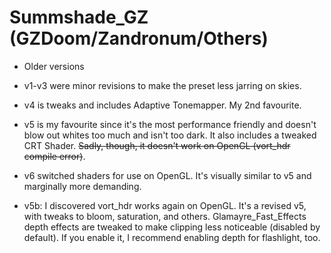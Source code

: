 # Summshade_GZ (GZDoom/Zandronum/Others)

- Older versions

- v1-v3 were minor revisions to make the preset less jarring on skies.
- v4 is tweaks and includes Adaptive Tonemapper. My 2nd favourite.
- v5 is my favourite since it's the most performance friendly and doesn't blow out whites too much and isn't too dark. It also includes a tweaked CRT Shader. ~~Sadly, though, it doesn't work on OpenGL (vort_hdr compile error)~~.
- v6 switched shaders for use on OpenGL. It's visually similar to v5 and marginally more demanding.
- v5b: I discovered vort_hdr works again on OpenGL. It's a revised v5, with tweaks to bloom, saturation, and others. Glamayre_Fast_Effects depth effects are tweaked to make clipping less noticeable (disabled by default). If you enable it, I recommend enabling depth for flashlight, too.
